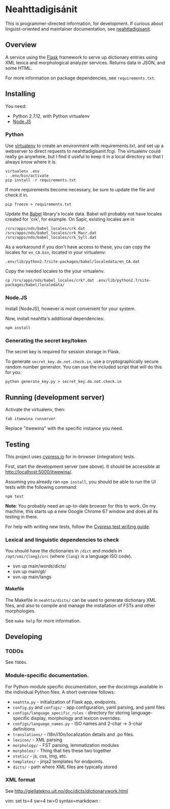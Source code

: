 Neahttadigisánit
================

This is programmer-directed information, for development. If curious about
linguist-oriented and maintainer documentation, see
[neahttadigisanit][nds_doc].

  [nds_doc]: http://giellatekno.uit.no/doc/dicts/neahttadigisanit.html

## Overview

A service using the [Flask][1] framework to serve up dictionary entries
using XML lexica and morphological analyzer services. Returns data in
JSON, and some HTML.

 [1]: http://flask.pocoo.org/

For more information on package dependencies, see `requirements.txt`.

## Installing

You need:
  - Python 2.7.12, with Python virtualenv
  - [Node.JS][]

### Python

Use [virtualenv][venv] to create an environment with requirements.txt, and set up a
webserver to direct requests to neahttadigisanit.fcgi. The virtualenv could
really go anywhere, but I find it useful to keep it in a local directory so
that I always know where it is.

    virtualenv .env
    . .env/bin/activate
    pip install -r requirements.txt

If more requirements become necessary, be sure to update the file and check it
in.

    pip freeze > requirements.txt

Update the [Babel][] library's locale data. Babel will probably not have locales
created for 'crk', for example. On Sapir, existing locales are in

	/srv/apps/nds/babel_locales/crk.dat
	/srv/apps/nds/babel_locales/crk_Macr.dat
	/srv/apps/nds/babel_locales/crk_Syll.dat

As a workaround if you don't have access to these, you can copy the locales for
`en_CA.bin`, located in your virtualenv:

	.env/lib/python2.7/site-packages/babel/localedata/en_CA.dat

Copy the needed locales to the your virtualenv.

	cp /srv/apps/nds/babel_locales/crk*.dat .env/lib/python2.7/site-packages/babel/localedata/

[Babel]: http://babel.pocoo.org/en/latest/index.html
[venv]: http://www.virtualenv.org/

### Node.JS

Install [NodeJS], however is most convenient for your system.

Now, install neahtta's additional dependencies:

	npm install

[Node.JS]: https://nodejs.org


### Generating the secret key/token

The secret key is required for session storage in Flask.

To generate `secret_key.do.not.check.in`, use a cryptographically secure random
number generator. You can use the included script that will do this for you:

	python generate_key.py > secret_key.do.not.check.in


## Running (development server)

Activate the virtualenv, then:

	fab itwewina runserver

Replace "itwewina" with the specific instance you need.


## Testing

This project uses [cypress.io][] for in-browser (integration) tests.

First, start the development server (see above). It should be accessible at
<http://localhost:5000/itwewina/>.

Assuming you already ran `npm install`, you should be able to run the UI tests
with the following command:

	npm test

**Note**: You probably need an up-to-date browser for this to work. On my
machine, this starts up a new Google Chrome 67 window and does all its testing
in there.

For help with writing new tests, follow the [Cypress test writing
guide][cypress-guide].

[cypress.io]: https://www.cypress.io/
[cypress-guide]: https://docs.cypress.io/guides/getting-started/writing-your-first-test.html


### Lexical and linguistic dependencies to check

You should have the dictionaries in `/dict` and models in `/opt/smi/{lang}/src`
(where `{lang}` is a language ISO code).

 * svn up main/words/dicts/
 * svn up main/gt/
 * svn up main/langs

#### Makefile

The Makefile in `neahtta/dicts/` can be used to generate dictionary XML files,
and also to compile and manage the installation of FSTs and other morphologies.

See `make help` for more information.

## Developing

### TODOs

See `TODOs`.

### Module-specific documentation.

For Python-module specific documentation, see the docstrings available in the
individual Python files. A short overview follows:

 * `neahtta.py` - initialization of Flask app, endpoints.
 * `config.py` and `configs/` - app configuration, yaml parsing, and yaml files
 * `configs/language_specific_rules` - directory for storing language-specific
   display, morphology and lexicon overrides.
 * `configs/language_names.py` - ISO names and 2-char -> 3-char definitions
 * `translations/` - i18n/i10n/localization details and .po files.
 * `lexicon/` - XML parsing
 * `morphology/` - FST parsing, lemmatization modules
 * `morpholex/` - Thing that ties these two together
 * `static/` - js, css, img, etc.
 * `templates/` - jinja2 templates for endpoints.
 * `dicts/` - path where XML files are typically stored

### XML format

See http://giellatekno.uit.no/doc/dicts/dictionarywork.html




vim: set ts=4 sw=4 tw=0 syntax=markdown :
